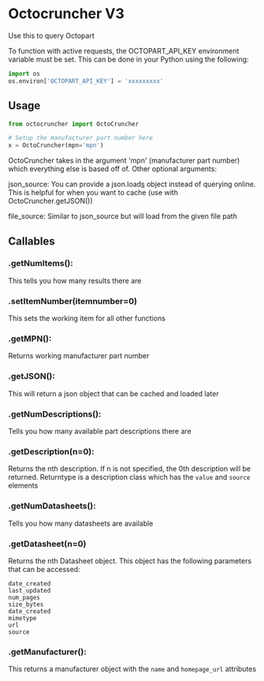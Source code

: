 # Octocruncher V3

Use this to query Octopart

To function with active requests, the OCTOPART_API_KEY environment variable must
be set. This can be done in your Python using the following:

```python
import os
os.environ['OCTOPART_API_KEY'] = 'xxxxxxxxx'
```

## Usage
```python
from octocruncher import OctoCruncher

# Setup the manufacturer part number here
x = OctoCruncher(mpn='mpn')
```

OctoCruncher takes in the argument 'mpn' (manufacturer part number) which
everything else is based off of. Other optional arguments:

json_source: You can provide a json.load[s]() object instead of querying online.
This is helpful for when you want to cache (use with OctoCruncher.getJSON())

file_source: Similar to json_source but will load from the given file path

## Callables

### .getNumItems():
This tells you how many results there are

### .setItemNumber(itemnumber=0)
This sets the working item for all other functions

### .getMPN():
Returns working manufacturer part number

### .getJSON():
This will return a json object that can be cached and loaded later

### .getNumDescriptions():
Tells you how many available part descriptions there are

### .getDescription(n=0):
Returns the nth description. If n is not specified, the 0th
description will be returned. Returntype is a description class which has the
`value` and `source` elements

### .getNumDatasheets():
Tells you how many datasheets are available

### .getDatasheet(n=0)
Returns the nth Datasheet object. This object has the
following parameters that can be accessed:
```
date_created
last_updated
num_pages
size_bytes
date_created
mimetype
url
source
```

### .getManufacturer():
This returns a manufacturer object with the `name` and `homepage_url` attributes
